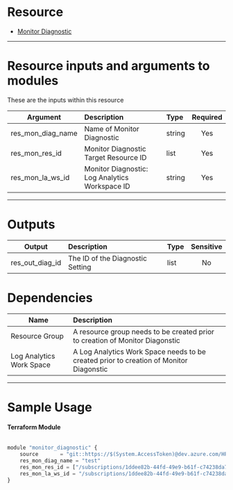 # Resource

- [Monitor Diagnostic](https://registry.terraform.io/providers/hashicorp/azurerm/2.62.0/docs/resources/monitor_diagnostic_setting)

---

# Resource inputs and arguments to modules
These are the inputs within this resource

| Argument | Description | Type | Required |
| --------- |:---------| :----------|:---------:|
| res_mon_diag_name | Name of Monitor Diagnostic | string | Yes |
| res_mon_res_id | Monitor Diagnostic Target Resource ID | list | Yes |
| res_mon_la_ws_id | Monitor Diagnostic: Log Analytics Workspace ID | string | Yes |
---

# Outputs

| Output | Description | Type | Sensitive |
| --------- |:---------| :----------|:---------:|
| res_out_diag_id | The ID of the Diagnostic Setting | list | No |

# Dependencies

| Name | Description
| --------- |:---------|
| Resource Group | A resource group needs to be created prior to creation of Monitor Diagonstic |
| Log Analytics Work Space | A Log Analytics Work Space needs to be created prior to creation of Monitor Diagonstic |
---

# Sample Usage
#### Terraform Module
```js

module "monitor_diagnostic" {
    source       = "git::https://$(System.AccessToken)@dev.azure.com/HPE-MVC/Azure-MVC/_git/atomic-code//monitor_diagnostic"
    res_mon_diag_name = "test"
    res_mon_res_id = ["/subscriptions/1ddee82b-44fd-49e9-b61f-c74238da7e97/resourcegroups/test/providers/microsoft.operationalinsights/workspaces/test"]
    res_mon_la_ws_id = "/subscriptions/1ddee82b-44fd-49e9-b61f-c74238da7e97/resourcegroups/test/providers/microsoft.operationalinsights/workspaces/test"
}
```
